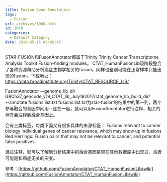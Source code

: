 ```yaml
---
title: Fusion Gene Annotation
tags:
  - Fusion
url: archives/1060.html
id: 1060
categories:
  - Default Category
date: 2019-05-15 09:45:45
---
```


STAR-FUSION和FusonAnnotator都属于Trinity Trinity Cancer Transcriptome Analysis Toolkit Fusion-finding modules。
CTAT_HumanFusionLib现阶段整合了各种资源帮助分析癌症生物学相关的fusion，同样也鉴别可能在正常样本只能出现的fusion。下载地址：https://data.broadinstitute.org/Trinity/CTAT_RESOURCE_LIB/

FusionAnnotator --genome_lib_dir GRCh37_gencode_v19_CTAT_lib_July192017/ctat_genome_lib_build_dir/ \
                   --annotate fusions.list.txt
fusions.list.txt为star-fusion的结果中的第一列，两个参与融合的基因中间用--连在一起，就可以用FusionAnnotator进行注释，相关的标签会注释到融合基因上。

会有三类标签，每类下面又有很多具体的来源标签：
Fusions relevant to cancer biology
Individual genes of cancer relevance, which may show up in fusions
Red Herrings: Fusion pairs that may not be relevant to cancer, and potential false positives.

通过注释，就可以了解到分析结果中的融合基因是否在其他数据库中出现过，或者可能是和癌症无关的突变。

参考：[https://github.com/FusionAnnotator/CTAT_HumanFusionLib/wiki](https://github.com/FusionAnnotator/CTAT_HumanFusionLib/wiki)